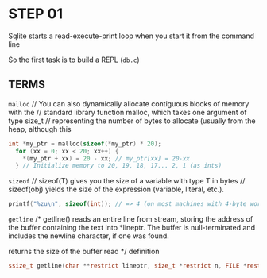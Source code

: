 # STEP 01
Sqlite starts a read-execute-print loop when you start it from the command line

So the first task is to build a REPL (`db.c`)

## TERMS
`malloc`
// You can also dynamically allocate contiguous blocks of memory with the
// standard library function malloc, which takes one argument of type size_t
// representing the number of bytes to allocate (usually from the heap, although this
```c
int *my_ptr = malloc(sizeof(*my_ptr) * 20);
  for (xx = 0; xx < 20; xx++) {
    *(my_ptr + xx) = 20 - xx; // my_ptr[xx] = 20-xx
  } // Initialize memory to 20, 19, 18, 17... 2, 1 (as ints)
```

`sizeof`
// sizeof(T) gives you the size of a variable with type T in bytes
// sizeof(obj) yields the size of the expression (variable, literal, etc.).
```c
printf("%zu\n", sizeof(int)); // => 4 (on most machines with 4-byte words)
```

`getline`
/*
getline() reads an entire line from stream, storing the address
of the buffer containing the text into *lineptr.  The buffer is
null-terminated and includes the newline character, if one was found.

returns the size of the buffer read
 */
definition
```c
ssize_t getline(char **restrict lineptr, size_t *restrict n, FILE *restrict stream);
```



